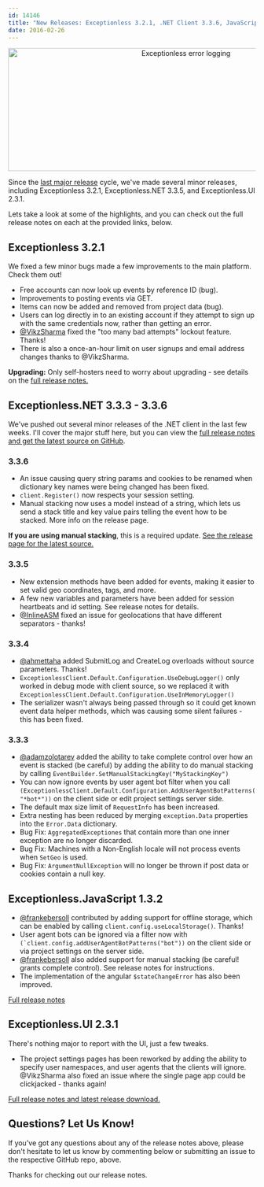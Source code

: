 ```yaml
---
id: 14146
title: "New Releases: Exceptionless 3.2.1, .NET Client 3.3.6, JavaScript Client 1.3.2, UI 2.3.1"
date: 2016-02-26
---
```

<p style="text-align: center;">
  <img loading="lazy" class="aligncenter size-full wp-image-14148" src="/assets/blog-header-image-3.2.1.jpg" alt="Exceptionless error logging" width="708" height="250" data-id="14148" srcset="/assets/blog-header-image-3.2.1.jpg 708w, /assets/blog-header-image-3.2.1-300x106.jpg 300w" sizes="(max-width: 708px) 100vw, 708px" />
</p>

Since the [last major release](/new-releases-for-all-the-codes-exceptionless-3-2/) cycle, we've made several minor releases, including Exceptionless 3.2.1, Exceptionless.NET 3.3.5, and Exceptionless.UI 2.3.1.

Lets take a look at some of the highlights, and you can check out the full release notes on each at the provided links, below.<!--more-->

## Exceptionless 3.2.1

We fixed a few minor bugs made a few improvements to the main platform. Check them out!

* Free accounts can now look up events by reference ID (bug).
* Improvements to posting events via GET.
* Items can now be added and removed from project data (bug).
* Users can log directly in to an existing account if they attempt to sign up with the same credentials now, rather than getting an error.
* <a href="https://github.com/VikzSharma" target="_blank">@VikzSharma</a> fixed the "too many bad attempts" lockout feature. Thanks!
* There is also a once-an-hour limit on user signups and email address changes thanks to @VikzSharma.

**Upgrading:** Only self-hosters need to worry about upgrading - see details on the <a href="https://github.com/exceptionless/Exceptionless/releases/tag/v3.2.1" target="_blank">full release notes.</a>

## Exceptionless.NET 3.3.3 - 3.3.6

We've pushed out several minor releases of the .NET client in the last few weeks. I'll cover the major stuff here, but you can view the <a href="https://github.com/exceptionless/Exceptionless.Net/releases" target="_blank">full release notes and get the latest source on GitHub</a>.

### 3.3.6

* An issue causing query string params and cookies to be renamed when dictionary key names were being changed has been fixed.
* `client.Register()` now respects your session setting.
* Manual stacking now uses a model instead of a string, which lets us send a stack title and key value pairs telling the event how to be stacked. More info on the release page.

**If you are using manual stacking**, this is a required update. <a href="https://github.com/exceptionless/Exceptionless.Net/releases/tag/v3.3.6" target="_blank">See the release page for the latest source.</a>

### 3.3.5

* New extension methods have been added for events, making it easier to set valid geo coordinates, tags, and more.
* A few new variables and parameters have been added for session heartbeats and id setting. See release notes for details.
* <a href="https://github.com/InlineAsm" target="_blank">@InlineASM</a> fixed an issue for geolocations that have different separators - thanks!

### 3.3.4

* <a href="https://github.com/ahmettaha" target="_blank">@ahmettaha</a> added SubmitLog and CreateLog overloads without source parameters. Thanks!
* `ExceptionlessClient.Default.Configuration.UseDebugLogger()` only worked in debug mode with client source, so we replaced it with `ExceptionlessClient.Default.Configuration.UseInMemoryLogger()`
* The serializer wasn't always being passed through so it could get known event data helper methods, which was causing some silent failures - this has been fixed.

### 3.3.3

* <a href="https://github.com/adamzolotarev" target="_blank">@adamzolotarev</a> added the ability to take complete control over how an event is stacked (be careful) by adding the ability to do manual stacking by calling `EventBuilder.SetManualStackingKey("MyStackingKey")`
* You can now ignore events by user agent bot filter when you call `(ExceptionlessClient.Default.Configuration.AddUserAgentBotPatterns("*bot*"))` on the client side or edit project settings server side.
* The default max size limit of `RequestInfo` has been increased.
* Extra nesting has been reduced by merging `exception.Data` properties into the `Error.Data` dictionary.
* Bug Fix: `AggregatedExceptiones` that contain more than one inner exception are no longer discarded.
* Bug Fix: Machines with a Non-English locale will not process events when `SetGeo` is used.
* Bug Fix: `ArgumentNullException` will no longer be thrown if post data or cookies contain a null key.

## Exceptionless.JavaScript 1.3.2

* <a href="https://github.com/frankebersoll" target="_blank">@frankebersoll</a> contributed by adding support for offline storage, which can be enabled by calling `client.config.useLocalStorage()`. Thanks!
* User agent bots can be ignored via a filter now with ``(`client.config.addUserAgentBotPatterns("bot"))`` on the client side or via project settings on the server side.
* <a href="https://github.com/frankebersoll" target="_blank">@frankebersoll</a> also added support for manual stacking (be careful! grants complete control). See release notes for instructions.
* The implementation of the angular `$stateChangeError` has also been improved.

<a href="https://github.com/exceptionless/Exceptionless.JavaScript/releases/tag/v1.3.2" target="_blank">Full release notes</a>

## Exceptionless.UI 2.3.1

There's nothing major to report with the UI, just a few tweaks.

* The project settings pages has been reworked by adding the ability to specify user namespaces, and user agents that the clients will ignore. @VikzSharma also fixed an issue where the single page app could be clickjacked - thanks again!

<a href="https://github.com/exceptionless/Exceptionless.UI/releases/tag/v2.3.1" target="_blank">Full release notes and latest release download.</a>

## Questions? Let Us Know!

If you've got any questions about any of the release notes above, please don't hesitate to let us know by commenting below or submitting an issue to the respective GitHub repo, above.

Thanks for checking out our release notes.
